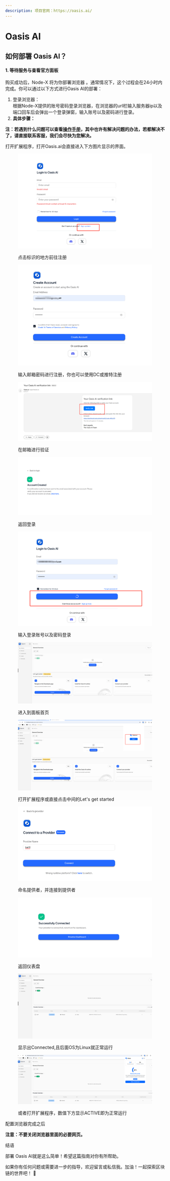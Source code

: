 ```yaml
---
description: 项目官网：https://oasis.ai/
---
```


# Oasis AI

## 如何部署  Oasis AI？

#### 1. 等待服务与查看官方面板

购买成功后，Node-X 将为你部署浏览器 。通常情况下，这个过程会在24小时内完成。你可以通过以下方式进行Oasis AI的部署：

1. 登录浏览器： \
   根据Node-X提供的账号密码登录浏览器，在浏览器的url栏输入服务器ip以及端口回车后会弹出一个登录弹窗，输入账号以及密码进行登录。
2. **具体步骤：**

**注：若遇到什么问题可以查看**[**操作手册**](https://docs.node-x.xyz/chan-pin-shou-ce/yi-jian-bu-shu/depin-gua-ji-zhuan-yong-liu-lan-qi/depin-liu-lan-qi-cao-zuo-shou-ce)**，其中也许有解决问题的办法，若都解决不了，请直接联系客服，我们会尽快为您解决。**

打开扩展程序，打开Oasis.ai会直接进入下方图片显示的界面。

<figure><img src="../../../.gitbook/assets/微信图片_20241107140152.png" alt=""><figcaption><p>点击标识的地方前往注册</p></figcaption></figure>

<figure><img src="../../../.gitbook/assets/微信图片_20241107142939.png" alt=""><figcaption><p>输入邮箱密码进行注册，你也可以使用DC或推特注册</p></figcaption></figure>

<figure><img src="../../../.gitbook/assets/微信图片_20241107141813.png" alt=""><figcaption><p>在邮箱进行验证</p></figcaption></figure>

<figure><img src="../../../.gitbook/assets/微信图片_20241107141809.png" alt=""><figcaption><p>返回登录</p></figcaption></figure>

<figure><img src="../../../.gitbook/assets/微信图片_20241107142421.png" alt=""><figcaption><p>输入登录账号以及密码登录</p></figcaption></figure>

<figure><img src="../../../.gitbook/assets/微信图片_20241107141822.png" alt=""><figcaption><p>进入到面板首页</p></figcaption></figure>

<figure><img src="../../../.gitbook/assets/微信图片_20241107141828.png" alt=""><figcaption><p>打开扩展程序或直接点击中间的Let's get started</p></figcaption></figure>

<figure><img src="../../../.gitbook/assets/微信图片_20241107141833.png" alt=""><figcaption><p>命名提供者，并连接到提供者</p></figcaption></figure>

<figure><img src="../../../.gitbook/assets/微信图片_20241107141837.png" alt=""><figcaption><p>返回仪表盘</p></figcaption></figure>

<figure><img src="../../../.gitbook/assets/微信图片_20241107141842.png" alt=""><figcaption><p>显示出Connected,且后面OS为Linux就正常运行</p></figcaption></figure>

<figure><img src="../../../.gitbook/assets/微信图片_20241107141846.png" alt=""><figcaption><p>或者打开扩展程序，数值下方显示ACTIVE即为正常运行</p></figcaption></figure>

配置浏览器完成之后

**注意：不要关闭浏览器里面的必要网页。**

结语

部署 Oasis AI就是这么简单！希望这篇指南对你有所帮助。

如果你有任何问题或需要进一步的指导，欢迎留言或私信我。加油！一起探索区块链的世界吧！ 🚀

